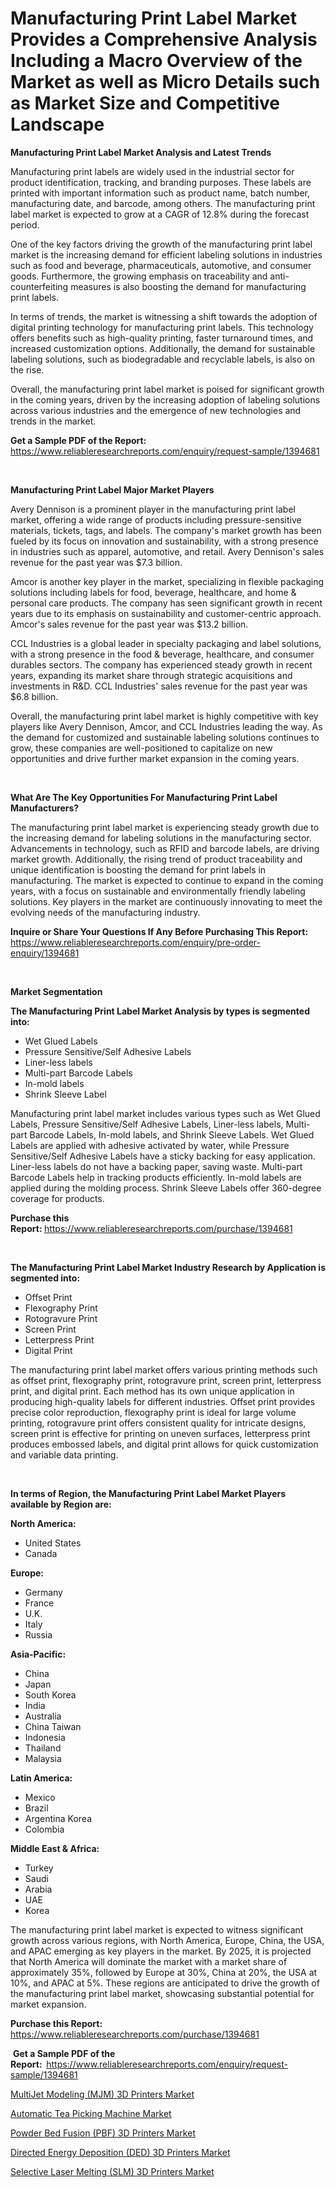 <p><h1>Manufacturing Print Label Market Provides a Comprehensive Analysis Including a Macro Overview of the Market as well as Micro Details such as Market Size and Competitive Landscape</h1></p><p><strong>Manufacturing Print Label Market Analysis and Latest Trends</strong></p>
<p><p>Manufacturing print labels are widely used in the industrial sector for product identification, tracking, and branding purposes. These labels are printed with important information such as product name, batch number, manufacturing date, and barcode, among others. The manufacturing print label market is expected to grow at a CAGR of 12.8% during the forecast period.</p><p>One of the key factors driving the growth of the manufacturing print label market is the increasing demand for efficient labeling solutions in industries such as food and beverage, pharmaceuticals, automotive, and consumer goods. Furthermore, the growing emphasis on traceability and anti-counterfeiting measures is also boosting the demand for manufacturing print labels.</p><p>In terms of trends, the market is witnessing a shift towards the adoption of digital printing technology for manufacturing print labels. This technology offers benefits such as high-quality printing, faster turnaround times, and increased customization options. Additionally, the demand for sustainable labeling solutions, such as biodegradable and recyclable labels, is also on the rise.</p><p>Overall, the manufacturing print label market is poised for significant growth in the coming years, driven by the increasing adoption of labeling solutions across various industries and the emergence of new technologies and trends in the market.</p></p>
<p><strong>Get a Sample PDF of the Report:&nbsp;</strong> <a href="https://www.reliableresearchreports.com/enquiry/request-sample/1394681">https://www.reliableresearchreports.com/enquiry/request-sample/1394681</a></p>
<p>&nbsp;</p>
<p><strong>Manufacturing Print Label Major Market Players</strong></p>
<p><p>Avery Dennison is a prominent player in the manufacturing print label market, offering a wide range of products including pressure-sensitive materials, tickets, tags, and labels. The company's market growth has been fueled by its focus on innovation and sustainability, with a strong presence in industries such as apparel, automotive, and retail. Avery Dennison's sales revenue for the past year was $7.3 billion.</p><p>Amcor is another key player in the market, specializing in flexible packaging solutions including labels for food, beverage, healthcare, and home & personal care products. The company has seen significant growth in recent years due to its emphasis on sustainability and customer-centric approach. Amcor's sales revenue for the past year was $13.2 billion.</p><p>CCL Industries is a global leader in specialty packaging and label solutions, with a strong presence in the food & beverage, healthcare, and consumer durables sectors. The company has experienced steady growth in recent years, expanding its market share through strategic acquisitions and investments in R&D. CCL Industries' sales revenue for the past year was $6.8 billion.</p><p>Overall, the manufacturing print label market is highly competitive with key players like Avery Dennison, Amcor, and CCL Industries leading the way. As the demand for customized and sustainable labeling solutions continues to grow, these companies are well-positioned to capitalize on new opportunities and drive further market expansion in the coming years.</p></p>
<p>&nbsp;</p>
<p><strong>What Are The Key Opportunities For Manufacturing Print Label Manufacturers?</strong></p>
<p><p>The manufacturing print label market is experiencing steady growth due to the increasing demand for labeling solutions in the manufacturing sector. Advancements in technology, such as RFID and barcode labels, are driving market growth. Additionally, the rising trend of product traceability and unique identification is boosting the demand for print labels in manufacturing. The market is expected to continue to expand in the coming years, with a focus on sustainable and environmentally friendly labeling solutions. Key players in the market are continuously innovating to meet the evolving needs of the manufacturing industry.</p></p>
<p><strong>Inquire or Share Your Questions If Any Before Purchasing This Report:</strong> <a href="https://www.reliableresearchreports.com/enquiry/pre-order-enquiry/1394681">https://www.reliableresearchreports.com/enquiry/pre-order-enquiry/1394681</a></p>
<p>&nbsp;</p>
<p><strong>Market Segmentation</strong></p>
<p><strong>The Manufacturing Print Label Market Analysis by types is segmented into:</strong></p>
<p><ul><li>Wet Glued Labels</li><li>Pressure Sensitive/Self Adhesive Labels</li><li>Liner-less labels</li><li>Multi-part Barcode Labels</li><li>In-mold labels</li><li>Shrink Sleeve Label</li></ul></p>
<p><p>Manufacturing print label market includes various types such as Wet Glued Labels, Pressure Sensitive/Self Adhesive Labels, Liner-less labels, Multi-part Barcode Labels, In-mold labels, and Shrink Sleeve Labels. Wet Glued Labels are applied with adhesive activated by water, while Pressure Sensitive/Self Adhesive Labels have a sticky backing for easy application. Liner-less labels do not have a backing paper, saving waste. Multi-part Barcode Labels help in tracking products efficiently. In-mold labels are applied during the molding process. Shrink Sleeve Labels offer 360-degree coverage for products.</p></p>
<p><strong>Purchase this Report:&nbsp;</strong><a href="https://www.reliableresearchreports.com/purchase/1394681">https://www.reliableresearchreports.com/purchase/1394681</a></p>
<p>&nbsp;</p>
<p><strong>The Manufacturing Print Label Market Industry Research by Application is segmented into:</strong></p>
<p><ul><li>Offset Print</li><li>Flexography Print</li><li>Rotogravure Print</li><li>Screen Print</li><li>Letterpress Print</li><li>Digital Print</li></ul></p>
<p><p>The manufacturing print label market offers various printing methods such as offset print, flexography print, rotogravure print, screen print, letterpress print, and digital print. Each method has its own unique application in producing high-quality labels for different industries. Offset print provides precise color reproduction, flexography print is ideal for large volume printing, rotogravure print offers consistent quality for intricate designs, screen print is effective for printing on uneven surfaces, letterpress print produces embossed labels, and digital print allows for quick customization and variable data printing.</p></p>
<p>&nbsp;</p>
<p><strong>In terms of Region, the Manufacturing Print Label Market Players available by Region are:</strong></p>
<p>
    <p> <strong> North America: </strong>
        <ul>
            <li>United States</li>
            <li>Canada</li>
        </ul>
        </p> 
    <p> <strong> Europe: </strong>
        <ul>
            <li>Germany</li>
            <li>France</li>
            <li>U.K.</li>
            <li>Italy</li>
            <li>Russia</li>
        </ul>
        </p> 
    <p> <strong> Asia-Pacific: </strong>
        <ul>
            <li>China</li>
            <li>Japan</li>
            <li>South Korea</li>
            <li>India</li>
            <li>Australia</li>
            <li>China Taiwan</li>
            <li>Indonesia</li>
            <li>Thailand</li>
            <li>Malaysia</li>
        </ul>
        </p> 
    <p> <strong> Latin America: </strong>
        <ul>
            <li>Mexico</li>
            <li>Brazil</li>
            <li>Argentina Korea</li>
            <li>Colombia</li>
        </ul>
        </p> 
    <p> <strong> Middle East & Africa: </strong>
        <ul>
            <li>Turkey</li>
            <li>Saudi</li>
            <li>Arabia</li>
            <li>UAE</li>
            <li>Korea</li>
        </ul>
    </p>
    </p>
<p><p>The manufacturing print label market is expected to witness significant growth across various regions, with North America, Europe, China, the USA, and APAC emerging as key players in the market. By 2025, it is projected that North America will dominate the market with a market share of approximately 35%, followed by Europe at 30%, China at 20%, the USA at 10%, and APAC at 5%. These regions are anticipated to drive the growth of the manufacturing print label market, showcasing substantial potential for market expansion.</p></p>
<p><strong>Purchase this Report: </strong><a href="https://www.reliableresearchreports.com/purchase/1394681">https://www.reliableresearchreports.com/purchase/1394681</a></p>
<p>&nbsp;<strong>Get a Sample PDF of the Report:&nbsp;&nbsp;</strong><a href="https://www.reliableresearchreports.com/enquiry/request-sample/1394681">https://www.reliableresearchreports.com/enquiry/request-sample/1394681</a></p>
<p><strong></strong></p>
<p><p><a href="https://medium.com/@penelopeparsons766/multijet-modeling-mjm-3d-printers-market-insight-market-trends-growth-forecasted-from-2024-to-d4f276f1dd71">MultiJet Modeling (MJM) 3D Printers Market</a></p><p><a href="https://medium.com/@penelopeparsons766/automatic-tea-picking-machine-market-size-market-outlook-and-market-forecast-2024-to-2031-dd173227307a">Automatic Tea Picking Machine Market</a></p><p><a href="https://medium.com/@penelopeparsons766/powder-bed-fusion-pbf-3d-printers-market-report-reveals-the-latest-trends-and-growth-51923350f2ab">Powder Bed Fusion (PBF) 3D Printers Market</a></p><p><a href="https://medium.com/@penelopeparsons766/directed-energy-deposition-ded-3d-printers-market-outlook-industry-overview-and-forecast-2024-b964bfd0c1cf">Directed Energy Deposition (DED) 3D Printers Market</a></p><p><a href="https://medium.com/@penelopeparsons766/selective-laser-melting-slm-3d-printers-market-furnishes-information-on-market-share-market-fd6d09c881e6">Selective Laser Melting (SLM) 3D Printers Market</a></p></p>